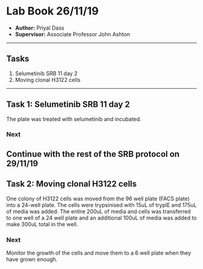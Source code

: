 # Lab Book 26/11/19
- **Author:** Priyal Dass
- **Supervisor:** Associate Professor John Ashton

------------------------------------------------------------------
## Tasks

1. Selumetinib SRB 11 day 2
2. Moving clonal H3122 cells

------------------------------------------------------------------
## Task 1: Selumetinib SRB 11 day 2

The plate was treated with selumetinib and incubated.

### Next
Continue with the rest of the SRB protocol on 29/11/19
------------------------------------------------------------------
## Task 2: Moving clonal H3122 cells

One colony of H3122 cells was moved from the 96 well plate (FACS plate) into a 24-well plate. The cells were trypsinised with 15uL of tryplE and 175uL of media was added. The entire 200uL of media and cells was transferred to one well of a 24 well plate and an additional 100uL of media was added to make 300uL total in the well.

### Next
Monitor the growth of the cells and move them to a 6 well plate when they have grown enough.
